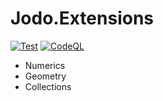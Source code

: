 Jodo.Extensions
===============
[![Test](https://github.com/JosephJShort/Jodo.Extensions/actions/workflows/test.yml/badge.svg)](https://github.com/JosephJShort/Jodo.Extensions/actions/workflows/test.yml) [![CodeQL](https://github.com/JosephJShort/Jodo.Extensions/actions/workflows/codeql-analysis.yml/badge.svg)](https://github.com/JosephJShort/Jodo.Extensions/actions/workflows/codeql-analysis.yml)

* Numerics
* Geometry
* Collections
